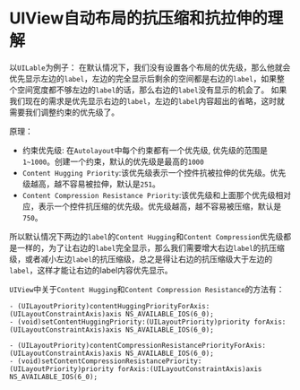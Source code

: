 # UIView自动布局的抗压缩和抗拉伸的理解

以`UILable`为例子：
在默认情况下，我们没有设置各个布局的优先级，那么他就会优先显示左边的`label`，左边的完全显示后剩余的空间都是右边的`label`，如果整个空间宽度都不够左边的`label`的话，那么右边的`label`没有显示的机会了。
如果我们现在的需求是优先显示右边的`label`，左边的`label`内容超出的省略，这时就需要我们调整约束的优先级了。

原理：
* 约束优先级: 在`Autolayout`中每个约束都有一个优先级, 优先级的范围是`1~1000`。创建一个约束，默认的优先级是最高的`1000`
* `Content Hugging Priority`:该优先级表示一个控件抗被拉伸的优先级。优先级越高，越不容易被拉伸，默认是`251`。
* `Content Compression Resistance Priority`:该优先级和上面那个优先级相对应，表示一个控件抗压缩的优先级。优先级越高，越不容易被压缩，默认是`750`。

所以默认情况下两边的`label`的`Content Hugging`和`Content Compression`优先级都是一样的，为了让右边的`label`完全显示，那么我们需要增大右边`label`的抗压缩级，或者减小左边`label`的抗压缩级，总之是得让右边的抗压缩级大于左边的`label`，这样才能让右边的label内容优先显示。

`UIView`中关于`Content Hugging`和`Content Compression Resistance`的方法有：

```
- (UILayoutPriority)contentHuggingPriorityForAxis:(UILayoutConstraintAxis)axis NS_AVAILABLE_IOS(6_0);
- (void)setContentHuggingPriority:(UILayoutPriority)priority forAxis:(UILayoutConstraintAxis)axis NS_AVAILABLE_IOS(6_0);

- (UILayoutPriority)contentCompressionResistancePriorityForAxis:(UILayoutConstraintAxis)axis NS_AVAILABLE_IOS(6_0);
- (void)setContentCompressionResistancePriority:(UILayoutPriority)priority forAxis:(UILayoutConstraintAxis)axis NS_AVAILABLE_IOS(6_0);
```